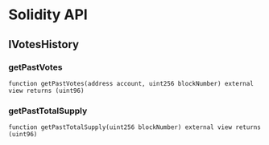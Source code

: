 # Solidity API

## IVotesHistory

### getPastVotes

```solidity
function getPastVotes(address account, uint256 blockNumber) external view returns (uint96)
```

### getPastTotalSupply

```solidity
function getPastTotalSupply(uint256 blockNumber) external view returns (uint96)
```

